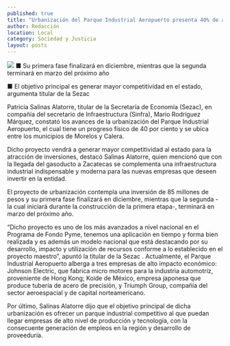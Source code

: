 ```yaml
---
published: true
title: "Urbanización del Parque Industrial Aeropuerto presenta 40% de avance: Salinas Alatorre"
author: Redacción
location: Local
category: Sociedad y Justicia
layout: posts
---
```


![](http://i.imgur.com/fH1MKolm.jpg)
■ Su primera fase finalizará en diciembre, mientras que la segunda terminará en marzo del próximo año

■ El objetivo principal es generar mayor competitividad en el estado, argumenta titular de la Sezac 

Patricia Salinas Alatorre, titular de la Secretaría de Economía (Sezac), en compañía del secretario de Infraestructura (Sinfra), Mario Rodríguez Márquez, constató los avances de la urbanización del Parque Industrial Aeropuerto, el cual tiene un progreso físico de 40 por ciento y se ubica entre los municipios de Morelos y Calera.

Dicho proyecto vendrá a generar mayor competitividad al estado para la atracción de inversiones, destacó Salinas Alatorre, quien mencionó que con la llegada del gasoducto a Zacatecas se complementa una infraestructura industrial indispensable y moderna para las nuevas empresas que deseen invertir en la entidad.

El proyecto de urbanización contempla una inversión de 85 millones de pesos y su primera fase finalizará en diciembre, mientras que la segunda -la cual iniciará durante la construcción de la primera etapa-, terminará en marzo del próximo año.

“Dicho proyecto es uno de los más avanzados a nivel nacional en el Programa de Fondo Pyme, tenemos una aplicación en tiempo y forma bien realizada y es además un modelo nacional que está destacando por su desarrollo, impacto y utilización de recursos conforme a lo establecido en el proyecto maestro”, apuntó la titular de la Sezac
.
Actualmente, el Parque Industrial Aeropuerto alberga a tres empresas de alto impacto económico: Johnson Electric, que fabrica micro motores para la industria automotriz, proveniente de Hong Kong; Koide de México, empresa japonesa que produce tubería de acero de precisión, y Triumph Group, compañía del sector aeroespacial y de capital norteamericano.

Por último, Salinas Alatorre dijo que el objetivo principal de dicha urbanización es ofrecer un parque industrial competitivo al que puedan llegar empresas de alto nivel de producción y tecnología, con la consecuente generación de empleos en la región y desarrollo de proveeduría.

